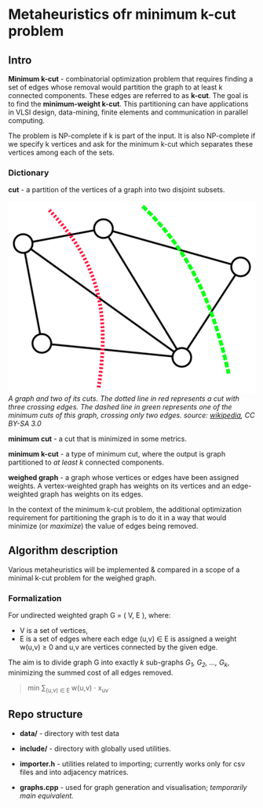 # Metaheuristics ofr minimum k-cut problem

## Intro

**Minimum k-cut** - combinatorial optimization problem that requires finding a set of edges whose removal would partition the graph to at least k connected components. These edges are referred to as **k-cut**. The goal is to find the **minimum-weight k-cut**. This partitioning can have applications in VLSI design, data-mining, finite elements and communication in parallel computing.

The problem is NP-complete if k is part of the input. It is also NP-complete if we specify k vertices and ask for the minimum k-cut which separates these vertices among each of the sets.

### Dictionary
**cut** - a partition of the vertices of a graph into two disjoint subsets.

![img.png](assets/img.png)
_A graph and two of its cuts. The dotted line in red represents a cut with three crossing edges. The dashed line in green represents one of the minimum cuts of this graph, crossing only two edges. source: [wikipedia](https://en.wikipedia.org/wiki/Minimum_cut#/media/File:Min_cut_example.svg), CC BY-SA 3.0_

**minimum cut** - a cut that is minimized in some metrics.

**minimum k-cut** - a type of minimum cut, where the output is graph partitioned to _at least_ _k_ connected components.

**weighed graph** - a graph whose vertices or edges have been assigned weights. A vertex-weighted graph has weights on its vertices and an edge-weighted graph has weights on its edges.

In the context of the minimum k-cut problem, the additional optimization requirement for partitioning the graph is to do it in a way that would minimize (or _maximize_) the value of edges being removed.

## Algorithm description
Various metaheuristics will be implemented & compared in a scope of a minimal k-cut problem for the weighed graph. 

### Formalization
For undirected weighted graph G = ( V, E ), where:
- V is a set of vertices,
- E is a set of edges where each edge (u,v) ∈ E is assigned a weight w(u,v) ≥ 0 and u,v are vertices connected by the given edge.

The aim is to divide graph G into exactly _k_ sub-graphs _G<sub>1</sub>, G<sub>2</sub>, ..., G<sub>k</sub>_, minimizing the summed cost of all edges removed.

> min ∑<sub>(u,v) ∈ E </sub>w(u,v) ⋅ x<sub>uv</sub>


## Repo structure
- **data/** - directory with test data
- **include/** - directory with globally used utilities. 

- **importer.h** - utilities related to importing; currently works only for csv files and into adjacency matrices.
- **graphs.cpp** - used for graph generation and visualisation; _temporarily main equivalent._
